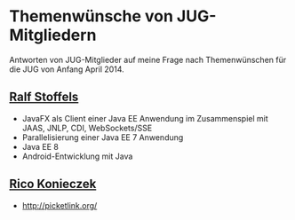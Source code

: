 # Themenwünsche von JUG-Mitgliedern

Antworten von JUG-Mitglieder auf meine Frage nach Themenwünschen
für die JUG von Anfang April 2014.

## [Ralf Stoffels](https://www.xing.com/profile/Ralf_Stoffels)

- JavaFX als Client einer Java EE Anwendung im Zusammenspiel mit JAAS, JNLP, CDI, WebSockets/SSE
- Parallelisierung einer Java EE 7 Anwendung
- Java EE 8
- Android-Entwicklung mit Java 


## [Rico Konieczek](https://www.xing.com/profile/Rico_Konieczek)

- http://picketlink.org/
